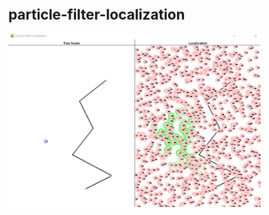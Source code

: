 ﻿# particle-filter-localization
![progress 1](https://github.com/nikhil-kamath/particle-filter-localization/blob/main/progress_pictures/wall_similarities_1.png)
